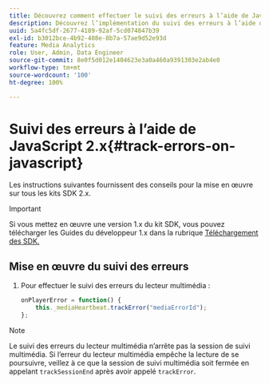 ```yaml
---
title: Découvrez comment effectuer le suivi des erreurs à l’aide de JavaScript 2.x
description: Découvrez l’implémentation du suivi des erreurs à l’aide du SDK Media dans les applications de navigateur (JS).
uuid: 5a4fc5df-2677-4189-92af-5cd074847b39
exl-id: b3012bce-4b92-408e-8b7a-57ae9d52e93d
feature: Media Analytics
role: User, Admin, Data Engineer
source-git-commit: 8e0f5d012e1404623e3a0a460a9391303e2ab4e0
workflow-type: tm+mt
source-wordcount: '100'
ht-degree: 100%

---
```


# Suivi des erreurs à l’aide de JavaScript 2.x{#track-errors-on-javascript}

Les instructions suivantes fournissent des conseils pour la mise en œuvre sur tous les kits SDK 2.x.

>[!IMPORTANT]
>
>Si vous mettez en œuvre une version 1.x du kit SDK, vous pouvez télécharger les Guides du développeur 1.x dans la rubrique [Téléchargement des SDK.](/help/sdk-implement/download-sdks.md)

## Mise en œuvre du suivi des erreurs

1. Pour effectuer le suivi des erreurs du lecteur multimédia :

   ```js
   onPlayerError = function() {
       this._mediaHeartbeat.trackError("mediaErrorId");
   };
   ```

>[!NOTE]
>
>Le suivi des erreurs du lecteur multimédia n’arrête pas la session de suivi multimédia. Si l’erreur du lecteur multimédia empêche la lecture de se poursuivre, veillez à ce que la session de suivi multimédia soit fermée en appelant `trackSessionEnd` après avoir appelé `trackError`.

